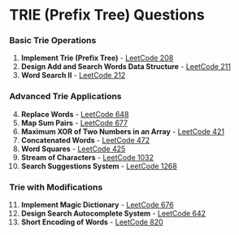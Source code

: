 # TRIE (Prefix Tree) Questions

### Basic Trie Operations

1. **Implement Trie (Prefix Tree)** - [LeetCode 208](https://leetcode.com/problems/implement-trie-prefix-tree/)
2. **Design Add and Search Words Data Structure** - [LeetCode 211](https://leetcode.com/problems/design-add-and-search-words-data-structure/)
3. **Word Search II** - [LeetCode 212](https://leetcode.com/problems/word-search-ii/)

### Advanced Trie Applications

4. **Replace Words** - [LeetCode 648](https://leetcode.com/problems/replace-words/)
5. **Map Sum Pairs** - [LeetCode 677](https://leetcode.com/problems/map-sum-pairs/)
6. **Maximum XOR of Two Numbers in an Array** - [LeetCode 421](https://leetcode.com/problems/maximum-xor-of-two-numbers-in-an-array/)
7. **Concatenated Words** - [LeetCode 472](https://leetcode.com/problems/concatenated-words/)
8. **Word Squares** - [LeetCode 425](https://leetcode.com/problems/word-squares/)
9. **Stream of Characters** - [LeetCode 1032](https://leetcode.com/problems/stream-of-characters/)
10. **Search Suggestions System** - [LeetCode 1268](https://leetcode.com/problems/search-suggestions-system/)

### Trie with Modifications

11. **Implement Magic Dictionary** - [LeetCode 676](https://leetcode.com/problems/implement-magic-dictionary/)
12. **Design Search Autocomplete System** - [LeetCode 642](https://leetcode.com/problems/design-search-autocomplete-system/)
13. **Short Encoding of Words** - [LeetCode 820](https://leetcode.com/problems/short-encoding-of-words/)
